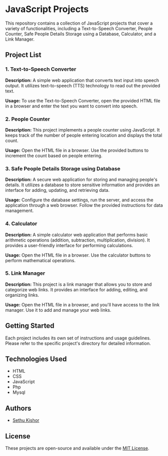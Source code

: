 # JavaScript Projects

This repository contains a collection of JavaScript projects that cover a variety of functionalities, including a Text-to-Speech Converter, People Counter, Safe People Details Storage using a Database, Calculator, and a Link Manager.

## Project List

### 1. Text-to-Speech Converter

**Description:** A simple web application that converts text input into speech output. It utilizes text-to-speech (TTS) technology to read out the provided text.

**Usage:** To use the Text-to-Speech Converter, open the provided HTML file in a browser and enter the text you want to convert into speech.

### 2. People Counter

**Description:** This project implements a people counter using JavaScript. It keeps track of the number of people entering location and displays the total count.

**Usage:** Open the HTML file in a browser. Use the provided buttons to increment the count based on people entering.

### 3. Safe People Details Storage using Database

**Description:** A secure web application for storing and managing people's details. It utilizes a database to store sensitive information and provides an interface for adding, updating, and retrieving data.

**Usage:** Configure the database settings, run the server, and access the application through a web browser. Follow the provided instructions for data management.

### 4. Calculator

**Description:** A simple calculator web application that performs basic arithmetic operations (addition, subtraction, multiplication, division). It provides a user-friendly interface for performing calculations.

**Usage:** Open the HTML file in a browser. Use the calculator buttons to perform mathematical operations.

### 5. Link Manager

**Description:** This project is a link manager that allows you to store and categorize web links. It provides an interface for adding, editing, and organizing links.

**Usage:** Open the HTML file in a browser, and you'll have access to the link manager. Use it to add and manage your web links.

## Getting Started

Each project includes its own set of instructions and usage guidelines. Please refer to the specific project's directory for detailed information.

## Technologies Used

- HTML
- CSS
- JavaScript
- Php
- Mysql

## Authors

- [Sethu Kishor](https://github.com/sethukishorramasamy)

## License

These projects are open-source and available under the [MIT License](LICENSE).
